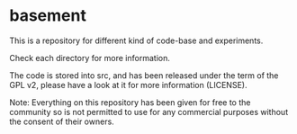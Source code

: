 basement
========

This is a repository for different kind of code-base and experiments.

Check each directory for more information.

The code is stored into src, and has been released under the term of the GPL v2, please have a look at it for more information (LICENSE).

Note: Everything on this repository has been given for free to the community so is not permitted to use for any commercial purposes without the consent of their owners.
